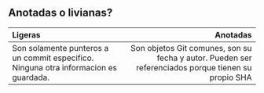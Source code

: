 ##  Anotadas o livianas?

|Ligeras|Anotadas|
|:-|-:|
|Son solamente punteros a un commit especifico. Ninguna otra informacion es guardada.|Son objetos Git comunes, son su fecha y autor. Pueden ser referenciados porque tienen su propio SHA|
